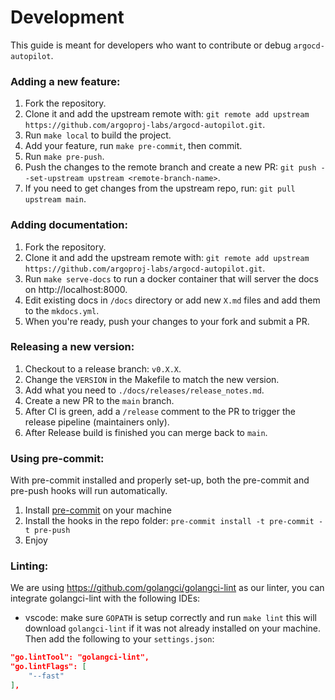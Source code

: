# Development
This guide is meant for developers who want to contribute or debug `argocd-autopilot`.

### Adding a new feature:
1. Fork the repository.
2. Clone it and add the upstream remote with: `git remote add upstream https://github.com/argoproj-labs/argocd-autopilot.git`.
3. Run `make local` to build the project.
4. Add your feature, run `make pre-commit`, then commit.
5. Run `make pre-push`.
6. Push the changes to the remote branch and create a new PR: `git push --set-upstream upstream <remote-branch-name>`.
7. If you need to get changes from the upstream repo, run: `git pull upstream main`.

### Adding documentation:
1. Fork the repository.
2. Clone it and add the upstream remote with: `git remote add upstream https://github.com/argoproj-labs/argocd-autopilot.git`.
3. Run `make serve-docs` to run a docker container that will server the docs on http://localhost:8000.
4. Edit existing docs in `/docs` directory or add new `X.md` files and add them to the `mkdocs.yml`.
5. When you're ready, push your changes to your fork and submit a PR.

### Releasing a new version:
1. Checkout to a release branch: `v0.X.X`.
2. Change the `VERSION` in the Makefile to match the new version.
3. Add what you need to `./docs/releases/release_notes.md`.
4. Create a new PR to the `main` branch.
5. After CI is green, add a `/release` comment to the PR to trigger the release pipeline (maintainers only).
6. After Release build is finished you can merge back to `main`.

### Using pre-commit:
With pre-commit installed and properly set-up, both the pre-commit and pre-push hooks will run automatically.
1. Install [pre-commit](https://pre-commit.com/#install) on your machine
2. Install the hooks in the repo folder: `pre-commit install -t pre-commit -t pre-push`
3. Enjoy


### Linting:
We are using https://github.com/golangci/golangci-lint as our linter, you can integrate golangci-lint with the following IDEs:

- vscode: make sure `GOPATH` is setup correctly and run `make lint` this will download `golangci-lint` if it was not already installed on your machine. Then add the following to your `settings.json`:
```json
"go.lintTool": "golangci-lint",
"go.lintFlags": [
    "--fast"
],
```
